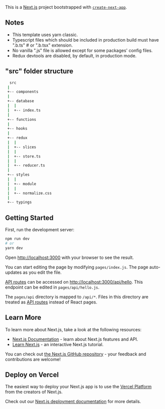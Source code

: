 This is a [Next.js](https://nextjs.org/) project bootstrapped with [`create-next-app`](https://github.com/vercel/next.js/tree/canary/packages/create-next-app).

## Notes

- This template uses yarn classic.
- Typescript files which should be included in production build must have ".b.ts" # or ".b.tsx" extension.
- No vanilla ".js" file is allowed except for some packages' config files.
- Redux devtools are disabled, by default, in production mode.

## "src" folder structure

```bash
  src
 |
 +-- components
 |
 +-- database
 |  |
 |  +-- index.ts
 |
 +-- functions
 |
 +-- hooks
 |
 +-- redux
 |  |
 |  +-- slices
 |  |
 |  +-- store.ts
 |  |
 |  +-- reducer.ts
 |
 +-- styles
 |  |
 |  +-- module
 |  |
 |  +-- normalize.css
 |
 +-- typings
```

## Getting Started

First, run the development server:

```bash
npm run dev
# or
yarn dev
```

Open [http://localhost:3000](http://localhost:3000) with your browser to see the result.

You can start editing the page by modifying `pages/index.js`. The page auto-updates as you edit the file.

[API routes](https://nextjs.org/docs/api-routes/introduction) can be accessed on [http://localhost:3000/api/hello](http://localhost:3000/api/hello). This endpoint can be edited in `pages/api/hello.js`.

The `pages/api` directory is mapped to `/api/*`. Files in this directory are treated as [API routes](https://nextjs.org/docs/api-routes/introduction) instead of React pages.

## Learn More

To learn more about Next.js, take a look at the following resources:

- [Next.js Documentation](https://nextjs.org/docs) - learn about Next.js features and API.
- [Learn Next.js](https://nextjs.org/learn) - an interactive Next.js tutorial.

You can check out [the Next.js GitHub repository](https://github.com/vercel/next.js/) - your feedback and contributions are welcome!

## Deploy on Vercel

The easiest way to deploy your Next.js app is to use the [Vercel Platform](https://vercel.com/new?utm_medium=default-template&filter=next.js&utm_source=create-next-app&utm_campaign=create-next-app-readme) from the creators of Next.js.

Check out our [Next.js deployment documentation](https://nextjs.org/docs/deployment) for more details.
